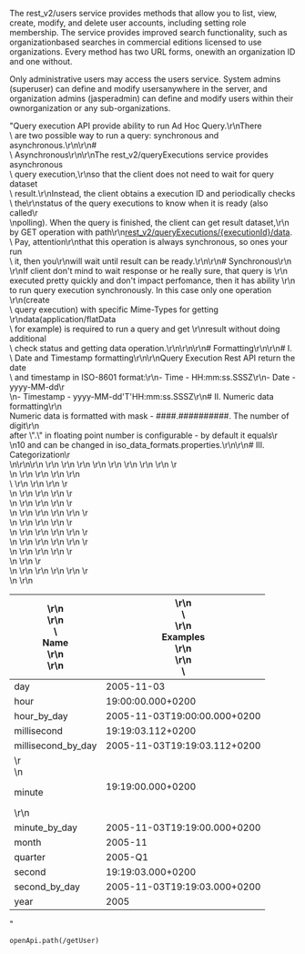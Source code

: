 The rest_v2/users service provides methods that allow you to list, view, create, modify, and delete user accounts, including setting role membership. The service provides improved search functionality, such as organizationbased searches in commercial editions licensed to use organizations. Every method has two URL forms, onewith an organization ID and one without.

Only administrative users may access the users service. System admins (superuser) can define and modify usersanywhere in the server, and organization admins (jasperadmin) can define and modify users within their ownorganization or any sub-organizations.

"Query execution API provide ability to run Ad Hoc Query.\r\nThere\
    \ are two possible way to run a query: synchronous and asynchronous.\r\n\r\n#\
    \ Asynchronous\r\n\r\nThe rest_v2/queryExecutions service provides asynchronous\
    \ query execution,\r\nso that the client does not need to wait for query dataset\
    \ result.\r\nInstead, the client obtains a execution ID and periodically checks\
    \ the\r\nstatus of the query executions to know when it is ready (also called\r\
    \npolling). When the query is finished, the client can get result dataset,\r\n\
    by GET operation with path\r\n[rest_v2/queryExecutions/{executionId}/data](/#getData).\
    \ Pay, attention\r\nthat this operation is always synchronous, so ones your run\
    \ it, then you\r\nwill wait until result can be ready.\r\n\r\n# Synchronous\r\n\
    \r\nIf client don't mind to wait response or he really sure, that query is \r\n\
    executed pretty quickly and don't impact perfomance, then it has ability \r\n\
    to run query execution synchronously. In this case only one operation \r\n(create\
    \ query execution) with specific Mime-Types for getting \r\ndata(application/flatData\
    \ for example) is required to run a query and get \r\nresult without doing additional\
    \ check status and getting data operation.\r\n\r\n\r\n# Formatting\r\n\r\n# I.\
    \ Date and Timestamp formatting\r\n\r\nQuery Execution Rest API return the date\
    \ and timestamp in ISO-8601 format:\r\n- Time -  HH:mm:ss.SSSZ\r\n- Date - yyyy-MM-dd\r\
    \n- Timestamp - yyyy-MM-dd'T'HH:mm:ss.SSSZ\r\n# II. Numeric data formatting\r\n\
    Numeric data is formatted with mask - ####.##########. The number of digit\r\n\
    after \\\".\\\" in floating point number is configurable - by default it equals\r\
    \n10 and can be changed in iso_data_formats.properties.\r\n\r\n# III. Categorization\r\
    \n\r\n<table>\r\n  <thead>\r\n  <tr>\r\n      <th>\r\n          <div>\r\n    \
    \          <div>Name</div>\r\n          </div>\r\n      </th>\r\n      <th>\r\n\
    \          <div>\r\n              <div>Examples</div>\r\n          </div>\r\n\
    \      </th>\r\n  </tr>\r\n  </thead>\r\n  <tbody>\r\n  <tr>\r\n      <td>day</td>\r\
    \n      <td>2005-11-03</td>\r\n  </tr>\r\n  <tr>\r\n      <td>hour</td>\r\n  \
    \    <td>19:00:00.000+0200</td>\r\n  </tr>\r\n  <tr>\r\n      <td>hour_by_day</td>\r\
    \n      <td>2005-11-03T19:00:00.000+0200</td>\r\n  </tr>\r\n  <tr>\r\n      <td>millisecond</td>\r\
    \n      <td>19:19:03.112+0200</td>\r\n  </tr>\r\n  <tr>\r\n      <td>millisecond_by_day</td>\r\
    \n      <td>2005-11-03T19:19:03.112+0200</td>\r\n  </tr>\r\n  <tr>\r\n      <td>\r\
    \n          <p>minute</p>\r\n      </td>\r\n      <td>19:19:00.000+0200</td>\r\
    \n  </tr>\r\n  <tr>\r\n      <td>minute_by_day</td>\r\n      <td>2005-11-03T19:19:00.000+0200</td>\r\
    \n  </tr>\r\n  <tr>\r\n      <td>month</td>\r\n      <td>2005-11</td>\r\n  </tr>\r\
    \n  <tr>\r\n      <td>quarter</td>\r\n      <td>2005-Q1</td>\r\n  </tr>\r\n  <tr>\r\
    \n      <td>second</td>\r\n      <td>19:19:03.000+0200</td>\r\n  </tr>\r\n  <tr>\r\
    \n      <td>second_by_day</td>\r\n      <td>2005-11-03T19:19:03.000+0200</td>\r\
    \n  </tr>\r\n  <tr>\r\n      <td>year</td>\r\n      <td>2005</td>\r\n  </tr>\r\
    \n  </tbody>\r\n</table>"


```
openApi.path(/getUser)
```